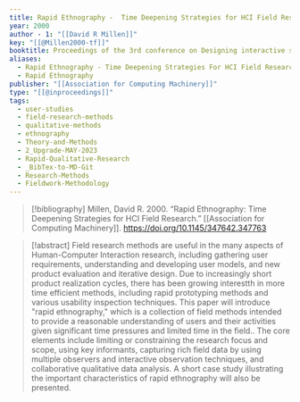 ```yaml
---
title: Rapid Ethnography -  Time Deepening Strategies for HCI Field Research
year: 2000
author - 1: "[[David R Millen]]"
key: "[[@Millen2000-tf]]"
booktitle: Proceedings of the 3rd conference on Designing interactive systems -  processes, practices, methods, and techniques
aliases:
  - Rapid Ethnography - Time Deepening Strategies For HCI Field Research
  - Rapid Ethnography
publisher: "[[Association for Computing Machinery]]"
type: "[[@inproceedings]]"
tags:
  - user-studies
  - field-research-methods
  - qualitative-methods
  - ethnography
  - Theory-and-Methods
  - 2_Upgrade-MAY-2023
  - Rapid-Qualitative-Research
  - _BibTex-to-MD-Git
  - Research-Methods
  - Fieldwork-Methodology
---
```


> [!bibliography]
> Millen, David R. 2000. “Rapid Ethnography: Time Deepening Strategies for HCI Field Research.” [[Association for Computing Machinery]]. https://doi.org/10.1145/347642.347763

> [!abstract]
> Field research methods are useful in the many aspects of Human-Computer Interaction research, including gathering user requirements, understanding and developing user models, and new product evaluation and iterative design. Due to increasingly short product realization cycles, there has been growing interestth in more time efficient methods, including rapid prototyping methods and various usability inspection techniques. This paper will introduce "rapid ethnography," which is a collection of field methods intended to provide a reasonable understanding of users and their activities given significant time pressures and limited time in the field.. The core elements include limiting or constraining the research focus and scope, using key informants, capturing rich field data by using multiple observers and interactive observation techniques, and collaborative qualitative data analysis. A short case study illustrating the important characteristics of rapid ethnography will also be presented.